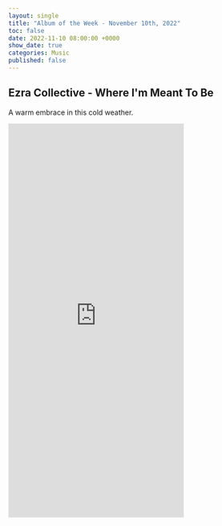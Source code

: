 ```yaml
---
layout: single
title: "Album of the Week - November 10th, 2022"
toc: false
date: 2022-11-10 08:00:00 +0000
show_date: true
categories: Music
published: false
---
```

## Ezra Collective - Where I'm Meant To Be

A warm embrace in this cold weather.

<iframe style="border: 0; width: 350px; height: 786px;" src="https://bandcamp.com/EmbeddedPlayer/album=4221362778/size=large/bgcol=ffffff/linkcol=0687f5/transparent=true/" seamless><a href="https://ezracollective.bandcamp.com/album/where-im-meant-to-be">Where I&#39;m Meant To Be by Ezra Collective</a></iframe>
